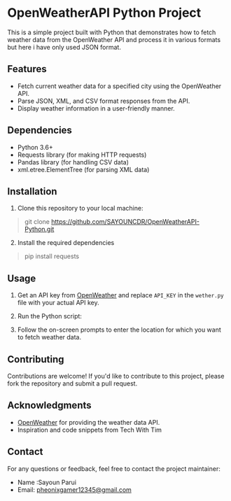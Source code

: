 # OpenWeatherAPI Python Project

This is a simple project built with Python that demonstrates how to fetch weather data from the OpenWeather API and process it in various formats but here i have only used JSON format.

## Features

- Fetch current weather data for a specified city using the OpenWeather API.
- Parse JSON, XML, and CSV format responses from the API.
- Display weather information in a user-friendly manner.

## Dependencies

- Python 3.6+ 
- Requests library (for making HTTP requests)
- Pandas library (for handling CSV data) 
- xml.etree.ElementTree (for parsing XML data)

## Installation

1. Clone this repository to your local machine:
>git clone https://github.com/SAYOUNCDR/OpenWeatherAPI-Python.git

2. Install the required dependencies
>pip install requests


## Usage

1. Get an API key from [OpenWeather](https://openweathermap.org/api) and replace `API_KEY` in the `wether.py` file with your actual API key.

2. Run the Python script:

3. Follow the on-screen prompts to enter the location for which you want to fetch weather data.


## Contributing

Contributions are welcome! If you'd like to contribute to this project, please fork the repository and submit a pull request.


## Acknowledgments

- [OpenWeather](https://openweathermap.org/) for providing the weather data API.
- Inspiration and code snippets from Tech With Tim

## Contact

For any questions or feedback, feel free to contact the project maintainer:

- Name :Sayoun Parui
- Email: pheonixgamer12345@gmail.com


